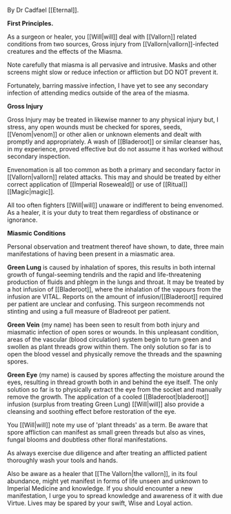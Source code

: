 By Dr Cadfael [[Eternal]].

**First Principles.**

As a surgeon or healer, you [[Will|will]] deal with [[Vallorn]] related conditions from two sources, Gross injury from [[Vallorn|vallorn]]-infected creatures and the effects of the Miasma.

Note carefully that miasma is all pervasive and intrusive. Masks and other screens might slow or reduce infection or affliction but DO NOT prevent it.

Fortunately, barring massive infection, I have yet to see any secondary infection of attending medics outside of the area of the miasma.

**Gross Injury**

Gross Injury may be treated in likewise manner to any physical injury but, I stress, any open wounds must be checked for spores, seeds, [[Venom|venom]] or other alien or unknown elements and dealt with promptly and appropriately. A wash of [[Bladeroot]] or similar cleanser has, in my experience, proved effective but do not assume it has worked without secondary inspection.

Envenomation is all too common as both a primary and secondary factor in [[Vallorn|vallorn]] related attacks. This may and should be treated by either correct application of [[Imperial Roseweald]] or use of [[Ritual]] [[Magic|magic]].

All too often fighters [[Will|will]] unaware or indifferent to being envenomed. As a healer, it is your duty to treat them regardless of obstinance or ignorance.

**Miasmic Conditions**

Personal observation and treatment thereof have shown, to date, three main manifestations of having been present in a miasmatic area.

**Green Lung** is caused by inhalation of spores, this results in both internal growth of fungal-seeming tendrils and the rapid and life-threatening production of fluids and phlegm in the lungs and throat. It may be treated by a hot infusion of [[Bladeroot]], where the inhalation of the vapours from the infusion are VITAL. Reports on the amount of infusion/[[Bladeroot]] required per patient are unclear and confusing. This surgeon recommends not stinting and using a full measure of Bladreoot per patient.

**Green Vein** (my name) has been seen to result from both injury and miasmatic infection of open sores or wounds. In this unpleasant condition, areas of the vascular (blood circulation) system begin to turn green and swollen as plant threads grow within them. The only solution so far is to open the blood vessel and physically remove the threads and the spawning spores.

**Green Eye** (my name) is caused by spores affecting the moisture around the eyes, resulting in thread growth both in and behind the eye itself. The only solution so far is to physically extract the eye from the socket and manually remove the growth. The application of a cooled [[Bladeroot|bladeroot]] infusion (surplus from treating Green Lung) [[Will|will]] also provide a cleansing and soothing effect before restoration of the eye.

You [[Will|will]] note my use of 'plant threads' as a term. Be aware that spore affliction can manifest as small green threads but also as vines, fungal blooms and doubtless other floral manifestations.

As always exercise due diligence and after treating an afflicted patient thoroughly wash your tools and hands.

Also be aware as a healer that [[The Vallorn|the vallorn]], in its foul abundance, might yet manifest in forms of life unseen and unknown to Imperial Medicine and knowledge. If you should encounter a new manifestation, I urge you to spread knowledge and awareness of it with due Virtue. Lives may be spared by your swift, Wise and Loyal action.